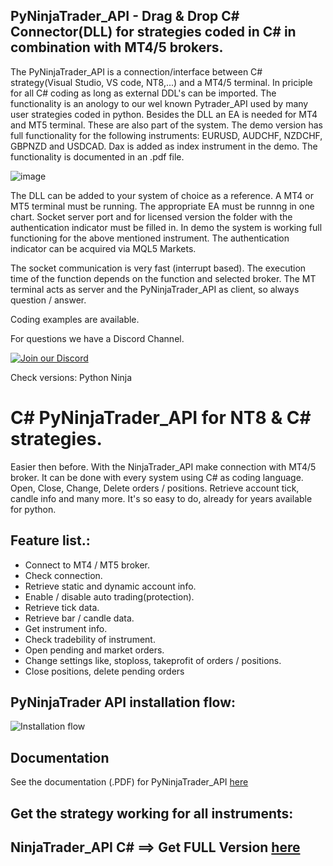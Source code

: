 ## PyNinjaTrader_API - Drag & Drop C# Connector(DLL) for strategies coded in C# in combination with MT4/5 brokers.

The PyNinjaTrader_API is a connection/interface between C# strategy(Visual Studio, VS code, NT8,...) and a MT4/5 terminal. In priciple for all C# coding as long as external DDL's can be imported.
The functionality is an anology to our wel known Pytrader_API used by many user strategies coded in python.
Besides the DLL an EA is needed for MT4 and MT5 terminal. These are also part of the system.
The demo version has full functionality for the following instruments: EURUSD, AUDCHF, NZDCHF, GBPNZD and USDCAD. Dax is added as index instrument in the demo.
The functionality is documented in an .pdf file.


![image](https://github.com/TheSnowGuru/PyNinjaTrader-python-NinjaTrader8-trading-api-connector-drag-n-drop/assets/5313475/a8ea44f7-762a-40db-b25c-6676dce57580)

The DLL can be added to your system of choice as a reference.
A MT4 or MT5 terminal must be running. The appropriate EA must be runnng in one chart. Socket server port and for licensed version 
the folder with the authentication indicator must be filled in. In demo the system is working full functioning for the above mentioned instrument.
The authentication indicator can be acquired via MQL5 Markets.

The socket communication is very fast (interrupt based). The execution time of the function depends on the function and selected broker.
The MT terminal acts as server and the PyNinjaTrader_API as client, so always question / answer.

Coding examples are available.

For questions we have a Discord Channel.

[![Join our Discord](https://github.com/TheSnowGuru/PyTrader-python-mt4-mt5-trading-api-connector-drag-n-drop/blob/master/join.png)](https://discord.gg/wRMUNP8ERa)

Check versions: Python Ninja 

# C# PyNinjaTrader_API for NT8 & C# strategies.
Easier then before. With the NinjaTrader_API make connection with MT4/5 broker.
It can be done with every system using C# as coding language.
Open, Close, Change, Delete  orders / positions.
Retrieve account tick, candle info and many more.
It's so easy to do, already for years available for python.

## Feature list.:
* Connect to MT4 / MT5 broker.
* Check connection.
* Retrieve static and dynamic account info.
* Enable / disable auto trading(protection).
* Retrieve tick data.
* Retrieve bar / candle data.
* Get instrument info.
* Check tradebility of instrument.
* Open pending and market orders.
* Change settings like, stoploss, takeprofit of orders / positions.
* Close positions, delete pending orders

## PyNinjaTrader API installation flow:
![Installation flow](https://github.com/TheSnowGuru/PythonNinja-Python-NinjaTrader8-trading-api-connector-drag-n-drop/blob/main/Ninja_ea_install.png  "Installation flow")

## Documentation
See the documentation (.PDF) for PyNinjaTrader_API [here](#)

## Get the strategy working for all instruments:
## NinjaTrader_API  C# ==> Get FULL Version [here](https://www.mql5.com/en/market/product/118213)
